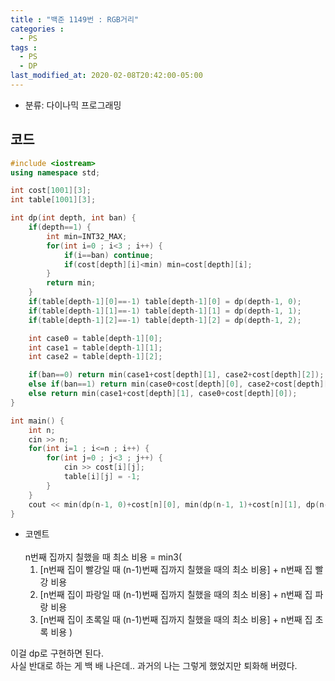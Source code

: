 ```yaml
---
title : "백준 1149번 : RGB거리"
categories : 
  - PS
tags :
  - PS
  - DP
last_modified_at: 2020-02-08T20:42:00-05:00
---
```


- 분류: 다이나믹 프로그래밍

## 코드
```cpp
#include <iostream>
using namespace std;

int cost[1001][3];
int table[1001][3];

int dp(int depth, int ban) {
    if(depth==1) {
        int min=INT32_MAX;
        for(int i=0 ; i<3 ; i++) {
            if(i==ban) continue;
            if(cost[depth][i]<min) min=cost[depth][i];
        }
        return min;
    }
    if(table[depth-1][0]==-1) table[depth-1][0] = dp(depth-1, 0);
    if(table[depth-1][1]==-1) table[depth-1][1] = dp(depth-1, 1);
    if(table[depth-1][2]==-1) table[depth-1][2] = dp(depth-1, 2);

    int case0 = table[depth-1][0];
    int case1 = table[depth-1][1];
    int case2 = table[depth-1][2];

    if(ban==0) return min(case1+cost[depth][1], case2+cost[depth][2]);
    else if(ban==1) return min(case0+cost[depth][0], case2+cost[depth][2]);
    else return min(case1+cost[depth][1], case0+cost[depth][0]);
}

int main() {
    int n;
    cin >> n;
    for(int i=1 ; i<=n ; i++) {
        for(int j=0 ; j<3 ; j++) {
            cin >> cost[i][j];
            table[i][j] = -1;
        }
    }
    cout << min(dp(n-1, 0)+cost[n][0], min(dp(n-1, 1)+cost[n][1], dp(n-1, 2)+cost[n][2]));
}
```
- 코멘트<br /><br />
n번째 집까지 칠했을 때 최소 비용 = min3(<br />   
  1. [n번째 집이 빨강일 때 (n-1)번째 집까지 칠했을 때의 최소 비용] + n번째 집 빨강 비용
  2. [n번째 집이 파랑일 때 (n-1)번째 집까지 칠했을 때의 최소 비용] + n번째 집 파랑 비용
  3. [n번째 집이 초록일 때 (n-1)번째 집까지 칠했을 때의 최소 비용] + n번째 집 초록 비용 ) <br /> 

이걸 dp로 구현하면 된다.<br />
사실 반대로 하는 게 백 배 나은데.. 과거의 나는 그렇게 했었지만 퇴화해 버렸다.
